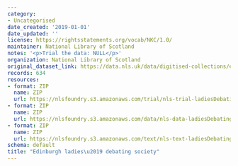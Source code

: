 ```yaml
---
category:
- Uncategorised
date_created: '2019-01-01'
date_updated: ''
license: https://rightsstatements.org/vocab/NKC/1.0/
maintainer: National Library of Scotland
notes: '<p>Trial the data: NULL</p>'
organization: National Library of Scotland
original_dataset_link: https://data.nls.uk/data/digitised-collections/edinburgh-ladies-debating-society/
records: 634
resources:
- format: ZIP
  name: ZIP
  url: https://nlsfoundry.s3.amazonaws.com/trial/nls-trial-ladiesDebating.zip
- format: ZIP
  name: ZIP
  url: https://nlsfoundry.s3.amazonaws.com/data/nls-data-ladiesDebating.zip
- format: ZIP
  name: ZIP
  url: https://nlsfoundry.s3.amazonaws.com/text/nls-text-ladiesDebating.zip
schema: default
title: "Edinburgh ladies\u2019 debating society"
---
```

